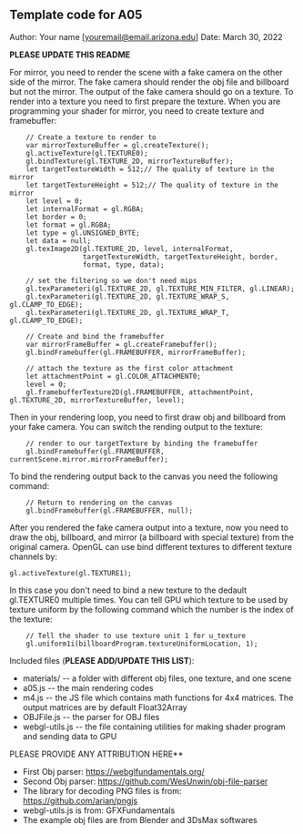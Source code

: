 Template code for A05
------------

Author: Your name [youremail@email.arizona.edu]
Date: March 30, 2022

**PLEASE UPDATE THIS README**

For mirror, you need to render the scene with a fake camera on the other side of the mirror.
The fake camera should render the obj file and billboard but not the mirror.
The output of the fake camera should go on a texture. To render into a texture you need to first prepare the texture.
When you are programming your shader for mirror, you need to create texture and framebuffer:

```
	// Create a texture to render to
	var mirrorTextureBuffer = gl.createTexture();
	gl.activeTexture(gl.TEXTURE0);
	gl.bindTexture(gl.TEXTURE_2D, mirrorTextureBuffer);
	let targetTextureWidth = 512;// The quality of texture in the mirror
	let targetTextureHeight = 512;// The quality of texture in the mirror
	let level = 0;
	let internalFormat = gl.RGBA;
	let border = 0;
	let format = gl.RGBA;
	let type = gl.UNSIGNED_BYTE;
	let data = null;
    gl.texImage2D(gl.TEXTURE_2D, level, internalFormat,
                  targetTextureWidth, targetTextureHeight, border,
                  format, type, data);
	
	// set the filtering so we don't need mips
    gl.texParameteri(gl.TEXTURE_2D, gl.TEXTURE_MIN_FILTER, gl.LINEAR);
    gl.texParameteri(gl.TEXTURE_2D, gl.TEXTURE_WRAP_S, gl.CLAMP_TO_EDGE);
    gl.texParameteri(gl.TEXTURE_2D, gl.TEXTURE_WRAP_T, gl.CLAMP_TO_EDGE);
  
	// Create and bind the framebuffer
	var mirrorFrameBuffer = gl.createFramebuffer();
	gl.bindFramebuffer(gl.FRAMEBUFFER, mirrorFrameBuffer);

	// attach the texture as the first color attachment
	let attachmentPoint = gl.COLOR_ATTACHMENT0;
	level = 0;
	gl.framebufferTexture2D(gl.FRAMEBUFFER, attachmentPoint, gl.TEXTURE_2D, mirrorTextureBuffer, level);
```
Then in your rendering loop, you need to first draw obj and billboard from your fake camera. You can switch the rending output to the texture:

```
	// render to our targetTexture by binding the framebuffer
	gl.bindFramebuffer(gl.FRAMEBUFFER, currentScene.mirror.mirrorFrameBuffer);
```
To bind the rendering output back to the canvas you need the following command:
```
	// Return to rendering on the canvas
	gl.bindFramebuffer(gl.FRAMEBUFFER, null);
```
After you rendered the fake camera output into a texture, now you need to draw the obj, billboard, and mirror (a billboard with special texture) from the original camera.
OpenGL can use bind different textures to different texture channels by:
```
gl.activeTexture(gl.TEXTURE1);
```
In this case you don't need to bind a new texture to the dedault gl.TEXTURE0 multiple times. You can tell GPU which texture to be used by texture uniform by the following command which the number is the index of the texture:
```
	// Tell the shader to use texture unit 1 for u_texture
    gl.uniform1i(billboardProgram.textureUniformLocation, 1);
```

Included files (**PLEASE ADD/UPDATE THIS LIST**):
* materials/ -- a folder with different obj files, one texture, and one scene
* a05.js -- the main rendering codes
* m4.js -- the JS file which contains math functions for 4x4 matrices. The output matrices are by default Float32Array
* OBJFile.js -- the parser for OBJ files
* webgl-utils.js -- the file containing utilities for making shader program and sending data to GPU


PLEASE PROVIDE ANY ATTRIBUTION HERE**
* First Obj parser: https://webglfundamentals.org/
* Second Obj parser: https://github.com/WesUnwin/obj-file-parser
* The library for decoding PNG files is from: https://github.com/arian/pngjs
* webgl-utils.js is from: GFXFundamentals
* The example obj files are from Blender and 3DsMax softwares
